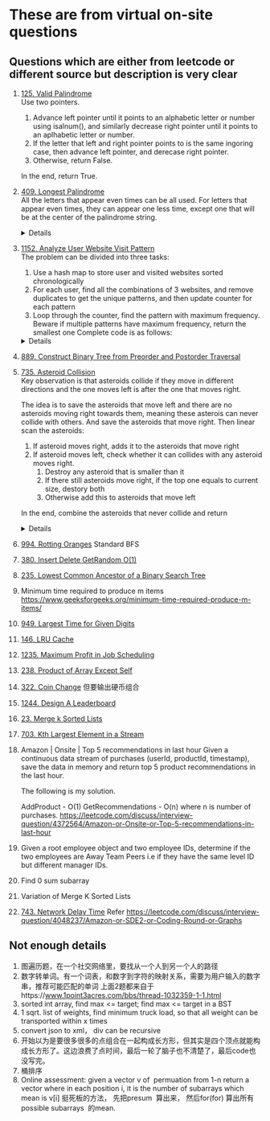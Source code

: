 # These are from virtual on-site questions
## Questions which are either from leetcode or different source but description is very clear
1. [125. Valid Palindrome](https://leetcode.com/problems/valid-palindrome)  
   Use two pointers.  
   1. Advance left pointer until it points to an alphabetic letter or number using isalnum(), and similarly decrease right pointer until it points to an aplhabetic letter or number.
   2. If the letter that left and right pointer points to is the same ingoring case, then advance left pointer, and derecase right pointer.
   3. Otherwise, return False.
 
   In the end, return True.
3. [409. Longest Palindrome](https://leetcode.com/problems/longest-palindrome)  
   All the letters that appear even times can be all used. For letters that appear even times, they can appear one less time, except one that will be at the center of the palindrome string. 
   <details>

   ```python
    def longestPalindrome(self, s: str) -> int:
        result = 0
        counter = Counter(s)
        hasOddFreq = False
        for freq in counter.values():
            if freq % 2 == 0:
                result += freq
            else:
                hasOddFreq = True
                result += freq - 1

        if hasOddFreq:
            result += 1
        
        return result
   ```
   </details>
5. [1152. Analyze User Website Visit Pattern](https://leetcode.com/problems/analyze-user-website-visit-pattern)  
   The problem can be divided into three tasks:
    1. Use a hash map to store user and visited websites sorted chronologically
    2. For each user, find all the combinations of 3 websites, and remove duplicates to get the unique patterns, and then update counter for each pattern  
    3. Loop through the counter, find the pattern with maximum frequency. Beware if multiple patterns have maximum frequency, return the smallest one
    Complete code is as follows:
    <details>

     ```python
     from collections import defaultdict, Counter
     import itertools
     
     def mostVisitedPattern(username, timestamp, website):
         userSitesMap = defaultdict(list)
         for user, timestamp, site in sorted(zip(username, timestamp, website), key = lambda x: (x[0], x[1])):
             userSitesMap[user].append(site)
         
         counter = Counter()
         TUPLE_ELEMENTS = 3
         for user, sites in userSitesMap.items():
             for pattern in set(itertools.combinations(sites, TUPLE_ELEMENTS)):
                     counter[pattern] += 1
         
         maxFreq = 0
         result = None
         for pattern, freq in counter.items():
             if freq > maxFreq:
                 maxFreq = freq
                 result = pattern
             elif freq == maxFreq and pattern < result:
                 result = pattern
         return result
     
     username =["joe","joe","joe","james","james","james","james","mary","mary","mary"]
     timestamp = [1,2,3,4,5,6,7,8,9,10]
     website = ["home","about","career","home","cart","maps","home","home","about","career"]
     print(mostVisitedPattern(username, timestamp, website))
     ```
    </details>
6. [889. Construct Binary Tree from Preorder and Postorder Traversal](https://leetcode.com/problems/construct-binary-tree-from-preorder-and-postorder-traversal)
7. [735. Asteroid Collision](https://leetcode.com/problems/asteroid-collision)  
   Key observation is that asteroids collide if they move in different directions and the one moves left is after the one that moves right.   

   The idea is to save the asteroids that move left and there are no asteroids moving right towards them, meaning these asterois can never collide with others. And save the asteroids that move right.      Then linear scan the asteroids:  
   1. If asteroid moves right, adds it to the asteroids that move right
   2. If asteroid moves left, check whether it can collides with any asteroid moves right.  
      1. Destroy any asteroid that is smaller than it
      2. If there still asteroids move right, if the top one equals to current size, destory both
      3. Otherwise add this to asteroids that move left
           
   In the end, combine the asteroids that never collide and return
   <details>

   ```python
    def asteroidCollision(self, asteroids: List[int]) -> List[int]:
        asteroid_move_right = []
        asteroid_move_left = []
        for asteroid in asteroids:
            if asteroid > 0:
                asteroid_move_right.append(asteroid)
            else:
                asteroidSize = abs(asteroid)
                while asteroid_move_right and asteroid_move_right[-1] < asteroidSize:
                    asteroid_move_right.pop()
                
                if asteroid_move_right:
                    if asteroid_move_right[-1] == asteroidSize:
                        asteroid_move_right.pop()
                else:
                    asteroid_move_left.append(asteroid)

        return asteroid_move_left + asteroid_move_right   
   ```
   </details>
8. [994. Rotting Oranges](https://leetcode.com/problems/rotting-oranges)
   Standard BFS
10. [380. Insert Delete GetRandom O(1)](https://leetcode.com/problems/insert-delete-getrandom-o1/)
11. [235. Lowest Common Ancestor of a Binary Search Tree](https://leetcode.com/problems/lowest-common-ancestor-of-a-binary-search-tree)
12. Minimum time required to produce m items https://www.geeksforgeeks.org/minimum-time-required-produce-m-items/
13. [949. Largest Time for Given Digits](https://leetcode.com/problems/largest-time-for-given-digits)
14. [146. LRU Cache](https://leetcode.com/problems/lru-cache)
15. [1235. Maximum Profit in Job Scheduling](https://leetcode.com/problems/maximum-profit-in-job-scheduling)
16. [238. Product of Array Except Self](https://leetcode.com/problems/product-of-array-except-self)
17. [322. Coin Change](https://leetcode.com/problems/coin-change) 但要输出硬币组合
18. [1244. Design A Leaderboard](https://leetcode.com/problems/design-a-leaderboard)
19. [23. Merge k Sorted Lists](https://leetcode.com/problems/merge-k-sorted-lists)
20. [703. Kth Largest Element in a Stream](https://leetcode.com/problems/kth-largest-element-in-a-stream)
21. Amazon | Onsite | Top 5 recommendations in last hour
    Given a continuous data stream of purchases (userId, productId, timestamp), save the data in memory and return top 5 product recommendations in the last hour.
    
   
       The following is my solution.
       
       AddProduct - O(1)
       GetRecommendations - O(n) where n is number of purchases.
         https://leetcode.com/discuss/interview-question/4372564/Amazon-or-Onsite-or-Top-5-recommendations-in-last-hour
22. Given a root employee object and two employee IDs, determine if the two employees are Away Team Peers i.e if they have the same level ID but different manager IDs.
23. Find 0 sum subarray
24. Variation of Merge K Sorted Lists
25. [743. Network Delay Time](https://leetcode.com/problems/network-delay-time) Refer https://leetcode.com/discuss/interview-question/4048237/Amazon-or-SDE2-or-Coding-Round-or-Graphs


## Not enough details
1. 图遍历题，在一个社交网络里，要找从一个人到另一个人的路径
2.  数字转单词。有一个词表，和数字到字符的映射关系，需要为用户输入的数字串，推荐可能匹配的单词
   上面2题都来自于https://www.1point3acres.com/bbs/thread-1032359-1-1.html
2. sorted int array, find max <= target; find max <= target in a BST
2. 1 sqrt. list of weights, find minimum truck load, so that all weight can be transported within x times
1. convert json to xml， div can be recursive
2. 开始以为是要很多很多的点组合在一起构成长方形，但其实是四个顶点就能构成长方形了。这边浪费了点时间，最后一轮了脑子也不清楚了，最后code也没写完。
3. 桶排序
4. Online assessment: given a vector v of  permuation from 1-n
return a vector where in each position i, it is the number of subarrays which mean is v[i]
挺死板的方法， 先把presum  算出来， 然后for(for) 算出所有possible subarrays  的mean.



